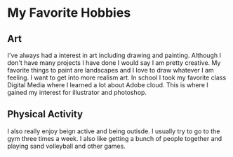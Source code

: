 # My Favorite Hobbies

## Art
I've always had a interest in art including drawing and painting. Although I don't have many projects I have done I would say I am pretty creative. My favorite things to paint are landscapes and I love to draw whatever I am feeling. I want to get into more realism art. In school I took my favorite class Digital Media where I learned a lot about Adobe cloud. This is where I gained my interest for illustrator and photoshop.

[](image.png)


## Physical Activity

I also really enjoy beign active and being outisde. I usually try to go to the gym three times a week. I also like getting a bunch of people together and playing sand volleyball and other games. 
